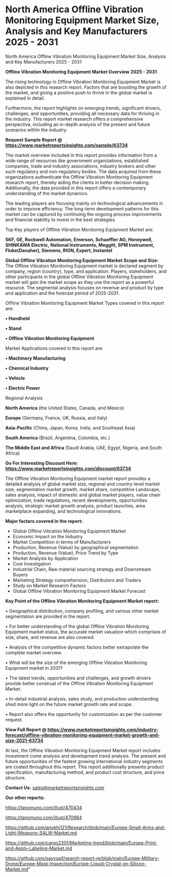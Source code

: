 # North America Offline Vibration Monitoring Equipment Market Size, Analysis and Key Manufacturers 2025 - 2031
North America Offline Vibration Monitoring Equipment Market Size, Analysis and Key Manufacturers 2025 - 2031

<Strong> Offline Vibration Monitoring Equipment Market Overview 2025 - 2031</strong>

The rising technology in Offline Vibration Monitoring Equipment Market is also depicted in this research report. Factors that are boosting the growth of the market, and giving a positive push to thrive in the global market is explained in detail.

Furthermore, the report highlights on emerging trends, significant drivers, challenges, and opportunities, providing all necessary data for thriving in the industry. This report market research offers a comprehensive perspective, including an in-depth analysis of the present and future scenarios within the industry.

<strong>Request Sample Report @ <a href=https://www.marketreportsinsights.com/sample/63734>https://www.marketreportsinsights.com/sample/63734</a></strong>

The market overview included in this report provides information from a wide range of resources like government organizations, established companies, trade and industry associations, industry brokers and other such regulatory and non-regulatory bodies. The data acquired from these organizations authenticate the Offline Vibration Monitoring Equipment research report, thereby aiding the clients in better decision making. Additionally, the data provided in this report offers a contemporary understanding of the market dynamics.

The leading players are focusing mainly on technological advancements in order to improve efficiency. The long-term development patterns for this market can be captured by continuing the ongoing process improvements and financial stability to invest in the best strategies.

Top Key players of Offline Vibration Monitoring Equipment Market are:

<strong>SKF, GE, Rockwell Automation, Emerson, Schaeffler AG, Honeywell, SHINKAWA Electric, National Instruments, Meggitt, SPM Instrument, Fluke(Danaher), Siemens, RION, Expert, Instantel</strong>

<strong><b>Global Offline Vibration Monitoring Equipment Market Scope and Size:</b></strong>
The Offline Vibration Monitoring Equipment market is declared segment by company, region (country), type, and application. Players, stakeholders, and other participants in the global Offline Vibration Monitoring Equipment market will gain the market scope as they use the report as a powerful resource. The segmental analysis focuses on revenue and product by type and application and the forecast period of 2025-2031.

Offline Vibration Monitoring Equipment Market Types covered in this report are:

<strong>• Handheld

• Stand

• Offline Vibration Monitoring Equipment</strong>

Market Applications covered in this report are:

<strong>• Machinery Manufacturing

• Chemical Industry

• Vehicle

• Electric Power</strong> 

Regional Analysis

<strong>North America</strong> (the United States, Canada, and Mexico)

<strong>Europe</strong> (Germany, France, UK, Russia, and Italy)

<strong>Asia-Pacific</strong> (China, Japan, Korea, India, and Southeast Asia)

<strong>South America</strong> (Brazil, Argentina, Colombia, etc.)

<strong>The Middle East and Africa</strong> (Saudi Arabia, UAE, Egypt, Nigeria, and South Africa)

<strong>Go For Interesting Discount Here: <a href=https://www.marketreportsinsights.com/discount/63734>https://www.marketreportsinsights.com/discount/63734</a></strong>

The Offline Vibration Monitoring Equipment market report provides a detailed analysis of global market size, regional and country-level market size, segmentation market growth, market share, competitive Landscape, sales analysis, impact of domestic and global market players, value chain optimization, trade regulations, recent developments, opportunities analysis, strategic market growth analysis, product launches, area marketplace expanding, and technological innovations.

<strong><b>Major factors covered in the report:</b></strong>
<ul>
  <li>Global Offline Vibration Monitoring Equipment Market </li>
  <li>Economic Impact on the Industry</li>
  <li>Market Competition in terms of Manufacturers</li>
  <li>Production, Revenue (Value) by geographical segmentation</li>
  <li>Production, Revenue (Value), Price Trend by Type</li>
  <li>Market Analysis by Application</li>
  <li>Cost Investigation</li>
  <li>Industrial Chain, Raw material sourcing strategy and Downstream Buyers</li>
  <li>Marketing Strategy comprehension, Distributors and Traders</li>
  <li>Study on Market Research Factors</li>
  <li>Global Offline Vibration Monitoring Equipment Market Forecast</li>
</ul>

<strong><b>Key Point of the Offline Vibration Monitoring Equipment Market report:</b></strong>

• Geographical distribution, company profiling, and various other market segmentation are provided in the report.

• For better understanding of the global Offline Vibration Monitoring Equipment market status, the accurate market valuation which comprises of size, share, and revenue are also covered.

• Analysis of the competitive dynamic factors better extrapolate the complete market overview

• What will be the size of the emerging Offline Vibration Monitoring Equipment market in 2031?

• The latest trends, opportunities and challenges, and growth drivers provide better construal of the Offline Vibration Monitoring Equipment Market.

• In-detail industrial analysis, sales study, and production understanding shed more light on the future market growth rate and scope.

• Report also offers the opportunity for customization as per the customer request.

<strong><b>View Full Report @ <a href=https://www.marketreportsinsights.com/industry-forecast/offline-vibration-monitoring-equipment-market-growth-and-size-2021-63734>https://www.marketreportsinsights.com/industry-forecast/offline-vibration-monitoring-equipment-market-growth-and-size-2021-63734</a></b></strong>


At last, the Offline Vibration Monitoring Equipment Market report includes investment come analysis and development trend analysis. The present and future opportunities of the fastest growing international industry segments are coated throughout this report. This report additionally presents product specification, manufacturing method, and product cost structure, and price structure.

<strong>Contact Us:</strong>
sales@marketreportsinsights.com

<strong>Our other reports:</strong>

<a href=https://tanomuno.com/illust/470434>https://tanomuno.com/illust/470434</a>

<a href=https://tanomuno.com/illust/470884>https://tanomuno.com/illust/470884</a>

<a href=https://github.com/anokhi121/Research/blob/main/Europe-Small-Arms-and-Light-Weapons-SALW-Market.md>https://github.com/anokhi121/Research/blob/main/Europe-Small-Arms-and-Light-Weapons-SALW-Market.md</a>

<a href=https://github.com/cargo2301/Marketing-trend/blob/main/Europe-Print-and-Apply-Labeling-Market.md>https://github.com/cargo2301/Marketing-trend/blob/main/Europe-Print-and-Apply-Labeling-Market.md</a>

<a href=https://github.com/sayysaif/search-report-re/blob/main/Europe-Military-Drone/Europe-Mask-Inspection/Europe-Liquid-Crystal-on-Silicon-Market.md>https://github.com/sayysaif/search-report-re/blob/main/Europe-Military-Drone/Europe-Mask-Inspection/Europe-Liquid-Crystal-on-Silicon-Market.md</a>"
